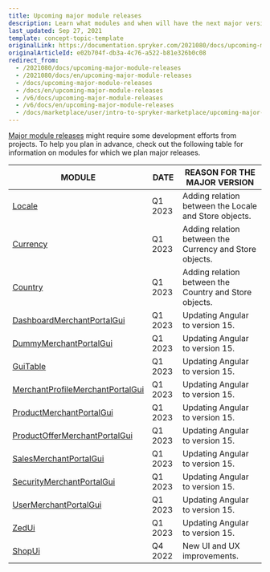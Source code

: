 ```yaml
---
title: Upcoming major module releases
description: Learn what modules and when will have the next major versions release
last_updated: Sep 27, 2021
template: concept-topic-template
originalLink: https://documentation.spryker.com/2021080/docs/upcoming-major-module-releases
originalArticleId: e02b704f-db3a-4c76-a522-b81e326b0c08
redirect_from:
  - /2021080/docs/upcoming-major-module-releases
  - /2021080/docs/en/upcoming-major-module-releases
  - /docs/upcoming-major-module-releases
  - /docs/en/upcoming-major-module-releases
  - /v6/docs/upcoming-major-module-releases
  - /v6/docs/en/upcoming-major-module-releases
  - /docs/marketplace/user/intro-to-spryker-marketplace/upcoming-major-module-releases.html
---
```



[Major module releases](/docs/scos/dev/architecture/module-api/semantic-versioning-major-vs.-minor-vs.-patch-release.html) might require some development efforts from projects. To help you plan in advance, check out the following table for information on modules for which we plan major releases.

| MODULE | DATE | REASON FOR THE MAJOR VERSION |
| --- | --- | --- |
| [Locale](https://github.com/spryker/locale) | Q1 2023 | Adding relation between the Locale and Store objects. |
| [Currency](https://github.com/spryker/currency) | Q1 2023 | Adding relation between the Currency and Store objects. |
| [Country](https://github.com/spryker/country) | Q1 2023 | Adding relation between the Country and Store objects. |
| [DashboardMerchantPortalGui](https://github.com/spryker/dashboard-merchant-portal-gui) | Q1 2023 | Updating Angular to version 15. |
| [DummyMerchantPortalGui](https://github.com/spryker/dummy-merchant-portal-gui) | Q1 2023 | Updating Angular to version 15. |
| [GuiTable](https://github.com/spryker/gui-table) | Q1 2023 | Updating Angular to version 15. |
| [MerchantProfileMerchantPortalGui](https://github.com/spryker/merchant-profile-merchant-portal-gui) | Q1 2023 | Updating Angular to version 15. |
| [ProductMerchantPortalGui](https://github.com/spryker/product-merchant-portal-gui) | Q1 2023 | Updating Angular to version 15. |
| [ProductOfferMerchantPortalGui](https://github.com/spryker/product-offer-merchant-portal-gui) | Q1 2023 | Updating Angular to version 15. |
| [SalesMerchantPortalGui](https://github.com/spryker/sales-merchant-portal-gui) | Q1 2023 | Updating Angular to version 15. |
| [SecurityMerchantPortalGui](https://github.com/spryker/security-merchant-portal-gui) | Q1 2023 | Updating Angular to version 15. |
| [UserMerchantPortalGui](https://github.com/spryker/user-merchant-portal-gui) | Q1 2023 | Updating Angular to version 15. |
| [ZedUi](https://github.com/spryker/zed-ui) | Q1 2023 | Updating Angular to version 15. |
| [ShopUi](https://github.com/spryker-shop/shop-ui) | Q4 2022 | New UI and UX improvements. |
